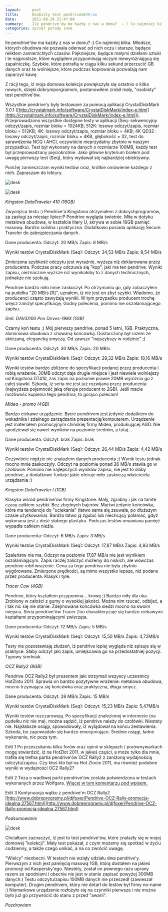 ```yaml
---
layout:     post
title:      Osobisty test pendrive&#39;ów
date:       2011-08-29 21:47:00
summary:    Ile pendrive'ów ma każdy z nas w domu?  — ) Co najmniej kilka. Młodsze, których obudowa nie pozwala oderwać od nich oczu i starsze, będące reliktem zamierzchłych czasów. Piękniejsze, będące małymi dziełami sztuki i te najprostsze, które wyglądem przypominają niczym niewyróżniającą się zapalniczkę. Szy...
categories: sprzęt porady inne
---
```




Ile pendrive'ów ma każdy z nas w domu? :) Co najmniej kilka. Młodsze, których obudowa nie pozwala oderwać od nich oczu i starsze, będące reliktem zamierzchłych czasów. Piękniejsze, będące małymi dziełami sztuki i te najprostsze, które wyglądem przypominają niczym niewyróżniającą się zapalniczkę. Szybkie, które potrafią w ciągu kilku sekund przerzucić GB danych oraz te wolniejsze, które podczas kopiowania pozwalają nam zaparzyć kawę.

Z racji tego, iż moja domowa kolekcja powiększyła się ostatnio o kilka nowych, dzięki dobrymporgramom, postanowiłem zrobił mały, "osobisty" test pendrive'ów.

Wszystkie pendrive'y były testowane za pomocą aplikacji CrystalDiskMark 3.0.1 ([http://crystalmark.info/software/CrystalDiskMark/index-e.html](http://crystalmark.info/software/CrystalDiskMark/index-e.html)). Przeprowadzono wszystkie dostępne testy w aplikacji (Seq: sekwencyjny odczyt/zapis, rozmiar bloku = 1024KB; 512K: losowy odczyt/zapis, rozmiar bloku = 512KB; 4K: losowy odczyt/zapis, rozmiar bloku = 4KB; 4K QD32 : losowy odczyt/zapis, rozmiar bloku = 4KB, głębokość = 32, test do sprawdzenia NCQ i AHCI, oczywiście nieprzydatny zbytnio w naszym przypadku). Test był wykonany na danych o rozmiarze 100MB, każdy test był przeprowadzany pięciokrotnie. Jako główne kryterium brałem pod uwagę pierwszy test (Seq), który wydawał się najbardziej obiektywny.

Poniżej zamieszczam wyniki testów oraz, krótkie omówienie każdego z nich. Zapraszam do lektury.



![desk](https://raw.githubusercontent.com/djfoxer/djfoxer.github.io/master/_img/2011-8-29-_175_/g_-_608x405_-_-_27436x20110828093739_1.jpg)



![desk](https://raw.githubusercontent.com/djfoxer/djfoxer.github.io/master/_img/2011-8-29-_175_/g_-_608x405_-_-_27436x20110828093739_2.jpg)



 *Kingston DataTraveler 410 (16GB)* 

Zwycięzca testu :) Pendrive'a Kingstona otrzymałem z dobrychprogramów, za zasługi za miesiąc lipiec:P Pendrive wygląda świetnie. Miła w dotyku metalowa obudowa, w kształcie litery U, skrywa w sobie 16GB pamięć masową. Bardzo solidna i praktyczna. Dodatkowo posiada aplikację Secure Traveler do zabezpieczania danych.

Dane producenta:
Odczyt: 20 MB/s
Zapis: 8 MB/s

Wyniki testów CrystalDiskMark (Seq):
Odczyt: 34,53 MB/s
Zapis: 9,54 MB/s

Zmierzona szybkość odczytu jest wyraźnie, wyższa niż deklarowana przez producenta. Podczas pracy odczuwa się "kop", jaki ma ten pendrive. Wyniki zapisu, nieznacznie wyższe niż wynikałoby to z danych technicznych, jednakże nie szokują.

Pendrive bardzo miło mnie zaskoczył. Po otrzymaniu go, gdy zobaczyłem na pudełku "20 MB/s [R]", uznałem, iż nie jest on zbyt szybki. Wiadomo, że producenci często zawyżają wyniki. W tym przypadku producent trochę wręcz zaniżył specyfikację. Godny polecenia, pomimo nie oszałamiającego zapisu.


 *GeIL DAViD100 Pen Drives-198X (1GB)* 

Czarny koń testu ;) Mój pierwszy pendrive, ponad 5 letni, 1GB. Praktyczna, aluminiowa obudowa z chowaną końcówką. Dostarczony był razem ze skórzaną, elegancką smyczą. Od zawsze "najszybszy w rodzinie" ;)

Dane producenta:
Odczyt: 30 MB/s
Zapis: 20 MB/s

Wyniki testów CrystalDiskMark (Seq):
Odczyt: 29,32 MB/s
Zapis: 18,16 MB/s

Wyniki testów bardzo zbliżone do specyfikacji podanej przez producenta i robią wrażenie. 30MB odczyt daje drugie miejsce i jest niewiele wolniejszy od Kingstona DT410, zaś zapis na poziomie prawie 20MB wyróżnia go z całej stawki. Szkoda, iż seria nie jest już rozwijana przez producenta (najwyższa pojemność jaką oferuje producent to 2GB). Jeśli macie możliwość kupienia tego pendriva, to gorąco polecam!

 *Midea - promo (4GB)* 

Bardzo ciekawe urządzenie. Bycie pendrivem jest jedynie dodatkiem do wskaźnika i zdalnego zarządzania prezentacją/komputerem. Urządzenie jest materiałem promocyjnym chińskiej firmy Midea, produkującej AGD. Nie spodziewał się nawet wyników na poziomie średnim, a tutaj...

Dane producenta:
Odczyt: brak
Zapis: brak

Wyniki testów CrystalDiskMark (Seq):
Odczyt: 26,44 MB/s
Zapis: 4,42 MB/s

Oczywiście nigdzie nie znalazłem danych producenta ;) Wynik testu jednak mocno mnie zaskoczyły. Odczyt na poziomie ponad 26 MB/s stawia go w czołówce. Pomimo nie najlepszych wyników zapisu, nie jest to słaby pendrive, a dodatkowe funkcje jakie oferuje miło zaskoczą właściciela urządzenia :)

 *Kingston DataTraveler I (1GB)* 

Klasyka wśród pendrive'ów firmy Kingstone. Mały, zgrabny i jak na tamte czasy całkiem szybki. Bez zbędnych bajerów. Martwi jedynie końcówka, która ma tendencje do "uciekania" (łatwo sama się zsuwała, po dłuższym czasie użytkowania). Bardzo łatwo ją zgubić lub niechcący połamać, gdyż wykonana jest z dość słabego plastyku. Podczas testów omawiana pamięć wypadła całkiem nieźle.

Dane producenta:
Odczyt: 6 MB/s
Zapis: 3 MB/s

Wyniki testów CrystalDiskMark (Seq):
Odczyt: 17,87 MB/s
Zapis: 4,93 MB/s

Szaleństw nie ma. Odczyt na poziomie 17,87 MB/s nie jest wynikiem oszołamiającym. Zapis raczej zaliczyć możemy do niskich, ale wówczas pendrive robił wrażenie. Cena za tego pendriva nie była zbytnio wygórowana. Zmierzone prędkości, są mimo wszystko lepsze, niż podane przez producenta. Klasyk i tyle. 

 *Tracer Cow (4GB)* 

Pendrive, który kształtem przypomina... krowę ;) Bardzo miły dla oka. Zrobiony w całości z gumy o wysokiej jakości. Można nim rzucać, odbijać, a i tak nic się nie stanie. Zdejmowana końcówka siedzi mocno na swoim miejscu. Seria pendrive'ów Tracer Zoo charakteryzuje się bardzo ciekawymi kształtami przypominającymi zwierzęta.

Dane producenta:
Odczyt: 12 MB/s
Zapis: 5 MB/s

Wyniki testów CrystalDiskMark (Seq):
Odczyt: 15,50 MB/s
Zapis: 4,72MB/s

Testy nie pozostawiają złudzeń, iż pendrive lepiej wygląda niż spisuje się w praktyce. Słaby odczyt jaki zapis, umiejscawia go na przedostatniej pozycji. Typowy średniak.

 *OCZ Rally2 (8GB)* 

Pendrive OCZ Rally2 był prezentem jaki otrzymali wszyscy uczestnicy HotZlotu 2011. Sprawia on bardzo pozytywne wrażenie: metalowa obudowa, mocno trzymająca się końcówka oraz praktyczna, długa smycz.

Dane producenta:
Odczyt: 28 MB/s
Zapis: 15 MB/s

Wyniki testów CrystalDiskMark (Seq):
Odczyt: 15,23 MB/s
Zapis: 5,47MB/s

Wyniki testów rozczarowują. Po specyfikacji znalezionej w internecie (na pudełku nic nie ma), można sądzić, iż pendrive należy do czołówki. Niestety nie. Najsłabsze osiągi, spowodowały, iż wylądował na końcu zestawienia. Szkoda, bo zapowiadało się bardzo emocjonująco. Średnie osiągi, ładne wykonanie, nic poza tym.

Edit 1
Po przeszukaniu kilku forów oraz opinii w sklepach / porównywarkach mogę stwierdzić, iż na HotZlot 2011, w jakieś części, a może tylko dla mnie, trafiła się trefna partia pendrive'ów OCZ Rally2 z zaniżoną wydajnością odczytu/zapisu. Czy ktoś kto był na Hot Zlocie 2011, ma również podobne wyniki w wydajności OCZ Rally2? 

Edit 2
Teza o wadliwej partii pendrive'ów została potwierdzona w testach wykonanych przez Wolfgara. [Więcej w tym komentarzu pod wpisem.](http://www.dobreprogramy.pl/djfoxer/Osobisty-test-pendriveow,27436.html#komentarz_847685)

Edit 3
Kontynuacja wątku z pendrive'm OCZ Rally2 [http://www.dobreprogramy.pl/djfoxer/Pendrive-OCZ-Rally-promocja-idealna,27567.html](http://www.dobreprogramy.pl/djfoxer/Pendrive-OCZ-Rally-promocja-idealna,27567.html)

 *Podsumowanie* 



![desk](https://raw.githubusercontent.com/djfoxer/djfoxer.github.io/master/_img/2011-8-29-_175_/g_-_608x405_-_-_27436x20110827230200_3.png)



Chciałbym zaznaczyć, iż jest to test pendrive'ów, które znalazły się w mojej domowej "kolekcji". Mały test pokazał, z czym możemy się spotkać w życiu codzienny, a także czego unikać, a na co zwrócić uwagę.

"Wielcy" nieobecni.
W testach nie wzięły udziału dwa pendrive'y. Pierwszym z nich jest pamięcią masową 1GB, którą dostałem na jakieś promocji od Kaspersky'ego. Niestety, został on pewnego razu uprany razem ze spodniami i obecnie nie jest w stanie zapisać powyżej 300MB danych:) Testu odczytu/zapisu 100MB danych nie przeszedł (zawieszał komputer). Drugim pendrivem, który nie dotarł do testów był firmy no-name :) Niemarkowe urządzenie rozłożyło się na czynniki pierwsze i nie można było już go przywrócić do stanu z przed "awarii".


 *Pozdrawiam* 
